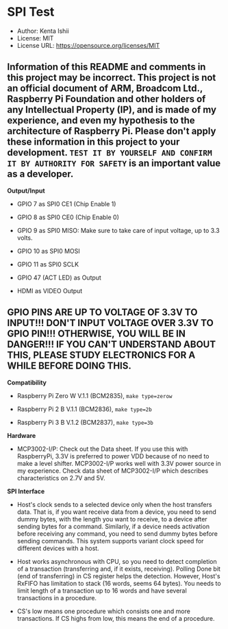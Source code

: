 # SPI Test

* Author: Kenta Ishii
* License: MIT
* License URL: https://opensource.org/licenses/MIT

## Information of this README and comments in this project may be incorrect. This project is not an official document of ARM, Broadcom Ltd., Raspberry Pi Foundation and other holders of any Intellectual Property (IP), and is made of my experience, and even my hypothesis to the architecture of Raspberry Pi. Please don't apply these information in this project to your development. `TEST IT BY YOURSELF AND CONFIRM IT BY AUTHORITY FOR SAFETY` is an important value as a developer.

**Output/Input**

* GPIO 7 as SPI0 CE1 (Chip Enable 1)

* GPIO 8 as SPI0 CE0 (Chip Enable 0)

* GPIO 9 as SPI0 MISO: Make sure to take care of input voltage, up to 3.3 volts. 

* GPIO 10 as SPI0 MOSI

* GPIO 11 as SPI0 SCLK

* GPIO 47 (ACT LED) as Output

* HDMI as VIDEO Output

## GPIO PINS ARE UP TO VOLTAGE OF 3.3V TO INPUT!!! DON'T INPUT VOLTAGE OVER 3.3V TO GPIO PIN!!! OTHERWISE, YOU WILL BE IN DANGER!!! IF YOU CAN'T UNDERSTAND ABOUT THIS, PLEASE STUDY ELECTRONICS FOR A WHILE BEFORE DOING THIS.

**Compatibility**

* Raspberry Pi Zero W V.1.1 (BCM2835), `make type=zerow`

* Raspberry Pi 2 B V.1.1 (BCM2836), `make type=2b`

* Raspberry Pi 3 B V.1.2 (BCM2837), `make type=3b`

**Hardware**

* MCP3002-I/P: Check out the Data sheet. If you use this with RaspberryPi, 3.3V is preferred to power VDD because of no need to make a level shifter. MCP3002-I/P works well with 3.3V power source in my experience. Check data sheet of MCP3002-I/P which describes characteristics on 2.7V and 5V.

**SPI Interface**

* Host's clock sends to a selected device only when the host transfers data. That is, if you want receive data from a device, you need to send dummy bytes, with the length you want to receive, to a device after sending bytes for a command. Similarly, if a device needs activation before receiving any command, you need to send dummy bytes before sending commands. This system supports variant clock speed for different devices with a host.

* Host works asynchronous with CPU, so you need to detect completion of a transaction (transferring and, if it exists, receiving). Polling Done bit (end of transferring) in CS register helps the detection. However, Host's RxFIFO has limitation to stack (16 words, seems 64 bytes). You needs to limit length of a transaction up to 16 words and have several transactions in a procedure.

* CS's low means one procedure which consists one and more transactions. If CS highs from low, this means the end of a procedure.
 